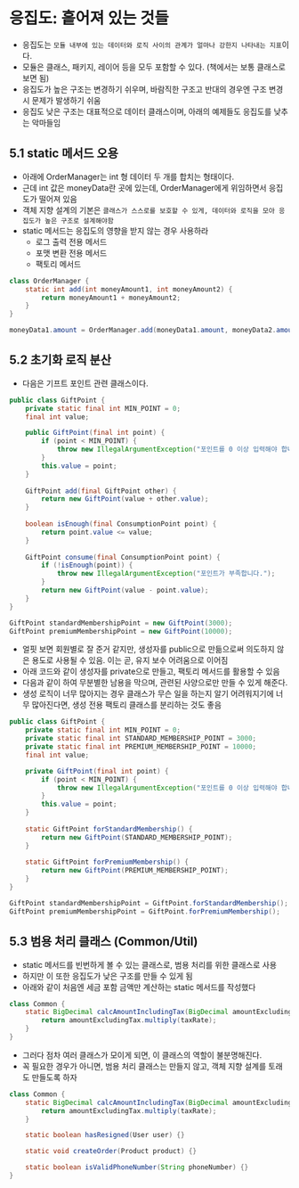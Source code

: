 # 응집도: 흩어져 있는 것들

- 응집도는 `모듈 내부에 있는 데이터와 로직 사이의 관계가 얼마나 강한지 나타내는 지표`이다.
- 모듈은 클래스, 패키지, 레이어 등을 모두 포함할 수 있다. (책에서는 보통 클래스로 보면 됨)
- 응집도가 높은 구조는 변경하기 쉬우며, 바람직한 구조고 반대의 경우엔 구조 변경 시 문제가 발생하기 쉬움
- 응집도 낮은 구조는 대표적으로 데이터 클래스이며, 아래의 예제들도 응집도를 낮추는 악마들임

## 5.1 static 메서드 오용

- 아래에 OrderManager는 int 형 데이터 두 개를 합치는 형태이다.
- 근데 int 값은 moneyData란 곳에 있는데, OrderManager에게 위임하면서 응집도가 떨어져 있음
- 객체 지향 설계의 기본은 `클래스가 스스로를 보호할 수 있게, 데이터와 로직을 모아 응집도가 높은 구조로 설계해야함`
- static 메서드는 응집도의 영향을 받지 않는 경우 사용하라
  - 로그 출력 전용 메서드
  - 포맷 변환 전용 메서드
  - 팩토리 메서드

```java
class OrderManager {
    static int add(int moneyAmount1, int moneyAmount2) {
        return moneyAmount1 + moneyAmount2;
    }
}

moneyData1.amount = OrderManager.add(moneyData1.amount, moneyData2.amount);
```

## 5.2 초기화 로직 분산

- 다음은 기프트 포인트 관련 클래스이다.

```java
public class GiftPoint {
    private static final int MIN_POINT = 0;
    final int value;

    public GiftPoint(final int point) {
        if (point < MIN_POINT) {
            throw new IllegalArgumentException("포인트를 0 이상 입력해야 합니다.");
        }
        this.value = point;
    }
    
    GiftPoint add(final GiftPoint other) {
        return new GiftPoint(value + other.value);
    }
    
    boolean isEnough(final ConsumptionPoint point) {
        return point.value <= value;
    }
    
    GiftPoint consume(final ConsumptionPoint point) {
        if (!isEnough(point)) {
            throw new IllegalArgumentException("포인트가 부족합니다.");
        }
        return new GiftPoint(value - point.value);
    }
}

GiftPoint standardMembershipPoint = new GiftPoint(3000);
GiftPoint premiumMembershipPoint = new GiftPoint(10000);
```

- 얼핏 보면 회원별로 잘 준거 같지만, 생성자를 public으로 만듦으로써 의도하지 않은 용도로 사용될 수 있음. 이는 곧, 유지 보수 어려움으로 이어짐
- 아래 코드와 같이 생성자를 private으로 만들고, 팩토리 메서드를 활용할 수 있음
- 다음과 같이 하여 무분별한 남용을 막으며, 관련된 사양으로만 만들 수 있게 해준다.
- 생성 로직이 너무 많아지는 경우 클래스가 무슨 일을 하는지 알기 어려워지기에 너무 많아진다면, 생성 전용 팩토리 클래스를 분리하는 것도 좋음

```java
public class GiftPoint {
    private static final int MIN_POINT = 0;
    private static final int STANDARD_MEMBERSHIP_POINT = 3000;
    private static final int PREMIUM_MEMBERSHIP_POINT = 10000;
    final int value;

    private GiftPoint(final int point) {
        if (point < MIN_POINT) {
            throw new IllegalArgumentException("포인트를 0 이상 입력해야 합니다.");
        }
        this.value = point;
    }
    
    static GiftPoint forStandardMembership() {
        return new GiftPoint(STANDARD_MEMBERSHIP_POINT);
    }
    
    static GiftPoint forPremiumMembership() {
        return new GiftPoint(PREMIUM_MEMBERSHIP_POINT);
    }
}

GiftPoint standardMembershipPoint = GiftPoint.forStandardMembership();
GiftPoint premiumMembershipPoint = GiftPoint.forPremiumMembership();
```

## 5.3 범용 처리 클래스 (Common/Util)

- static 메서드를 빈번하게 볼 수 있는 클래스로, 범용 처리를 위한 클래스로 사용
- 하지만 이 또한 응집도가 낮은 구조를 만들 수 있게 됨
- 아래와 같이 처음엔 세금 포함 금액만 계산하는 static 메서드를 작성했다

```java
class Common {
    static BigDecimal calcAmountIncludingTax(BigDecimal amountExcludingTax, BigDecimal taxRate) {
        return amountExcludingTax.multiply(taxRate);
    }
}
```

- 그러다 점차 여러 클래스가 모이게 되면, 이 클래스의 역할이 불분명해진다.
- 꼭 필요한 경우가 아니면, 범용 처리 클래스는 만들지 않고, 객체 지향 설계를 토래도 만들도록 하자

```java
class Common {
    static BigDecimal calcAmountIncludingTax(BigDecimal amountExcludingTax, BigDecimal taxRate) {
        return amountExcludingTax.multiply(taxRate);
    }

    static boolean hasResigned(User user) {}

    static void createOrder(Product product) {}

    static boolean isValidPhoneNumber(String phoneNumber) {}
}
```